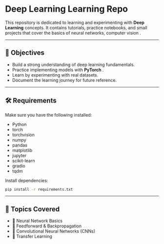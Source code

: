 # Deep Learning Learning Repo

This repository is dedicated to learning and experimenting with **Deep Learning** concepts.
It contains tutorials, practice notebooks, and small projects that cover the basics of neural networks, computer vision .

---

## 🚀 Objectives

* Build a strong understanding of deep learning fundamentals.
* Practice implementing models with **PyTorch** .
* Learn by experimenting with real datasets.
* Document the learning journey for future reference.

---

## 🛠️ Requirements

Make sure you have the following installed:

* Python
* torch
* torchvision
* numpy
* pandas
* matplotlib
* jupyter
* scikit-learn
* gradio
* tqdm

Install dependencies:

```bash
pip install -r requirements.txt
```

---

## 📘 Topics Covered

* 🔹 Neural Network Basics
* 🔹 Feedforward & Backpropagation
* 🔹 Convolutional Neural Networks (CNNs)
* 🔹 Transfer Learning
